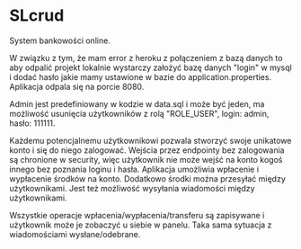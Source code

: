 # SLcrud

System bankowości online.

W związku z tym, że mam error z heroku z połączeniem z bazą danych to aby odpalić projekt lokalnie wystarczy
założyć bazę danych "login" w mysql i dodać hasło jakie mamy ustawione w bazie do application.properties.
Aplikacja odpala się na porcie 8080.

Admin jest predefiniowany w kodzie w data.sql i może być jeden, ma możliwość usunięcia użytkowników 
z rolą "ROLE_USER", login: admin, hasło: 111111.

Każdemu potencjalnemu użytkownikowi pozwala stworzyć swoje unikatowe konto i się do niego zalogować. 
Wejścia przez endpointy bez zalogowania są chronione w security, więc użytkownik nie może wejść na 
konto kogoś innego bez poznania loginu i hasła.
Aplikacja umożliwia wpłacenie i wypłacenie środków na konto. Dodatkowo środki można przesyłać między użytkownikami.
Jest też możliwość wysyłania wiadomości między użytkownikami.

Wszystkie operacje wpłacenia/wypłacenia/transferu są zapisywane i użytkownik może je zobaczyć u siebie w panelu.
Taka sama sytuacja z wiadomościami wysłane/odebrane.
